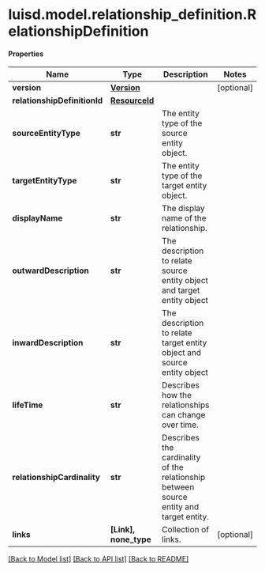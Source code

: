 # luisd.model.relationship_definition.RelationshipDefinition

#### Properties
Name | Type | Description | Notes
------------ | ------------- | ------------- | -------------
**version** | [**Version**](Version.md) |  | [optional] 
**relationshipDefinitionId** | [**ResourceId**](ResourceId.md) |  | 
**sourceEntityType** | **str** | The entity type of the source entity object. | 
**targetEntityType** | **str** | The entity type of the target entity object. | 
**displayName** | **str** | The display name of the relationship. | 
**outwardDescription** | **str** | The description to relate source entity object and target entity object | 
**inwardDescription** | **str** | The description to relate target entity object and source entity object | 
**lifeTime** | **str** | Describes how the relationships can change over time. | 
**relationshipCardinality** | **str** | Describes the cardinality of the relationship between source entity and target entity. | 
**links** | **[Link], none_type** | Collection of links. | [optional] 

[[Back to Model list]](../../README.md#documentation-for-models) [[Back to API list]](../../README.md#documentation-for-api-endpoints) [[Back to README]](../../README.md)

